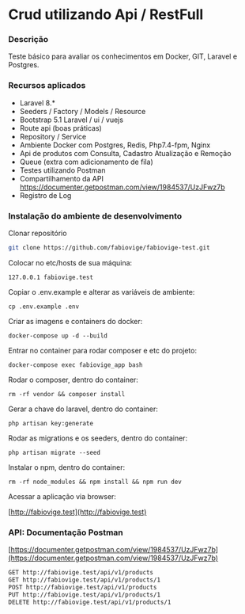 # Crud utilizando Api / RestFull

### Descrição

Teste básico para avaliar os conhecimentos em Docker, GIT, Laravel e Postgres.

### Recursos aplicados

- Laravel 8.*
- Seeders / Factory / Models / Resource
- Bootstrap 5.1 Laravel / ui / vuejs 
- Route api (boas práticas)
- Repository / Service
- Ambiente Docker com Postgres, Redis, Php7.4-fpm, Nginx
- Api de produtos com Consulta, Cadastro Atualização e Remoção
- Queue (extra com adicionamento de fila)
- Testes utilizando Postman
- Compartilhamento da API https://documenter.getpostman.com/view/1984537/UzJFwz7b
- Registro de Log

### Instalação do ambiente de desenvolvimento

Clonar repositório

```sh
git clone https://github.com/fabiovige/fabiovige-test.git
```

Colocar no etc/hosts de sua máquina:
```
127.0.0.1 fabiovige.test
```

Copiar o .env.example e alterar as variáveis de ambiente:
```
cp .env.example .env
```

Criar as imagens e containers do docker:
```
docker-compose up -d --build
```

Entrar no container para rodar composer e etc do projeto:
```
docker-compose exec fabiovige_app bash
```

Rodar o composer, dentro do container:
```
rm -rf vendor && composer install
```

Gerar a chave do laravel, dentro do container:
```
php artisan key:generate
```

Rodar as migrations e os seeders, dentro do container:
```
php artisan migrate --seed
```

Instalar o npm, dentro do container:
```
rm -rf node_modules && npm install && npm run dev
```

Acessar a aplicação via browser:

[http://fabiovige.test](http://fabiovige.test)


### API: Documentação Postman

[https://documenter.getpostman.com/view/1984537/UzJFwz7b](https://documenter.getpostman.com/view/1984537/UzJFwz7b)

```sh
GET http://fabiovige.test/api/v1/products
GET http://fabiovige.test/api/v1/products/1
POST http://fabiovige.test/api/v1/products
PUT http://fabiovige.test/api/v1/products/1
DELETE http://fabiovige.test/api/v1/products/1

```
